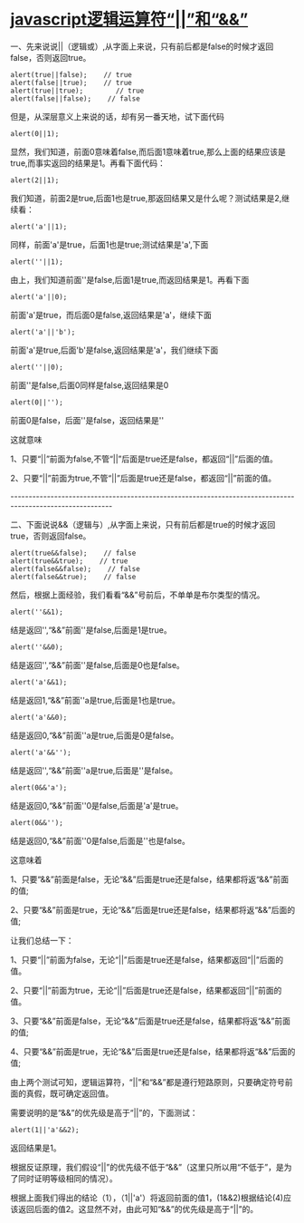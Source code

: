 # [javascript逻辑运算符“||”和“&&”](https://www.cnblogs.com/pigtail/archive/2012/03/09/2387486.html)

一、先来说说||（逻辑或）,从字面上来说，只有前后都是false的时候才返回false，否则返回true。

```
alert(true||false);    // true
alert(false||true);    // true
alert(true||true);        // true
alert(false||false);    // false
```

但是，从深层意义上来说的话，却有另一番天地，试下面代码

```
alert(0||1);
```

显然，我们知道，前面0意味着false,而后面1意味着true,那么上面的结果应该是true,而事实返回的结果是1。再看下面代码：

```
alert(2||1);
```

我们知道，前面2是true,后面1也是true,那返回结果又是什么呢？测试结果是2,继续看：

```
alert('a'||1);
```

同样，前面'a'是true，后面1也是true;测试结果是'a',下面

```
alert(''||1);
```

由上，我们知道前面''是false,后面1是true,而返回结果是1。再看下面

```
alert('a'||0);
```

 前面'a'是true，而后面0是false,返回结果是'a'，继续下面

```
alert('a'||'b');
```

 前面'a'是true,后面'b'是false,返回结果是'a'，我们继续下面

```
alert(''||0);
```

 前面''是false,后面0同样是false,返回结果是0

```
alert(0||'');
```

前面0是false，后面''是false，返回结果是''

 

这就意味

1、只要“||”前面为false,不管“||”后面是true还是false，都返回“||”后面的值。

2、只要“||”前面为true,不管“||”后面是true还是false，都返回“||”前面的值。

 

\----------------------------------------------------------------------------------------------------------


二、下面说说&&（逻辑与）,从字面上来说，只有前后都是true的时候才返回true，否则返回false。

```
alert(true&&false);    // false
alert(true&&true);    // true
alert(false&&false);    // false
alert(false&&true);    // false
```

然后，根据上面经验，我们看看“&&”号前后，不单单是布尔类型的情况。

```
alert(''&&1);
```

结是返回'',“&&”前面''是false,后面是1是true。

```
alert(''&&0);
```

结是返回'',“&&”前面''是false,后面是0也是false。

```
alert('a'&&1);
```

结是返回1,“&&”前面''a是true,后面是1也是true。

```
alert('a'&&0);
```

结是返回0,“&&”前面''a是true,后面是0是false。

```
alert('a'&&'');
```

结是返回'',“&&”前面''a是true,后面是''是false。

```
alert(0&&'a');
```

结是返回0,“&&”前面''0是false,后面是'a'是true。

```
alert(0&&'');
```

结是返回0,“&&”前面''0是false,后面是''也是false。

 

这意味着

1、只要“&&”前面是false，无论“&&”后面是true还是false，结果都将返“&&”前面的值;

2、只要“&&”前面是true，无论“&&”后面是true还是false，结果都将返“&&”后面的值;

 

 

让我们总结一下：

1、只要“||”前面为false，无论“||”后面是true还是false，结果都返回“||”后面的值。

2、只要“||”前面为true，无论“||”后面是true还是false，结果都返回“||”前面的值。

3、只要“&&”前面是false，无论“&&”后面是true还是false，结果都将返“&&”前面的值;

4、只要“&&”前面是true，无论“&&”后面是true还是false，结果都将返“&&”后面的值;


由上两个测试可知，逻辑运算符，“||”和“&&”都是遵行短路原则，只要确定符号前面的真假，既可确定返回值。

需要说明的是“&&”的优先级是高于“||”的，下面测试：

```
alert(1||'a'&&2);
```

返回结果是1。

根据反证原理，我们假设“||”的优先级不低于“&&”（这里只所以用“不低于”，是为了同时证明等级相同的情况）。

根据上面我们得出的结论（1），（1||'a'）将返回前面的值1，(1&&2)根据结论(4)应该返回后面的值2。这显然不对，由此可知“&&”的优先级是高于“||”的。